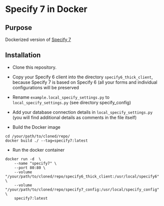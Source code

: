 # Specify 7 in Docker

## Purpose

Dockerized version of [Specify 7](https://github.com/specify/specify7)


## Installation

- Clone this repository.
- Copy your Specify 6 client into the directory ```specify6_thick_client```, because Specify 7 is based on Specify 6 (all your forms and individual configurations will be preserved
- Rename ```example.local_specify_settings.py``` to ```local_specify_settings.py``` (see directory specify_config)
- Add your database connection details in ```local_specify_settings.py``` (you will find additional details as comments in the file itself)

- Build the Docker image
```
cd /your/path/to/cloned/repo/
docker build ./ --tag=specify7:latest
```

- Run the docker container
```
docker run -d  \
    --name "specify7" \
    --port 80:80 \
    --volume "/your/path/to/cloned/repo/specify6_thick_client:/usr/local/specify6" \
    --volume "/your/path/to/cloned/repo/specify7_config:/usr/local/specify_config" \
    specify7:latest
```